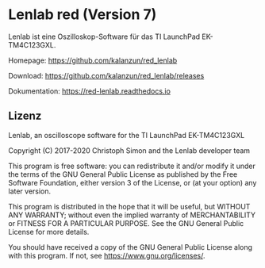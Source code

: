 # Lenlab red (Version 7)

Lenlab ist eine Oszilloskop-Software für das TI LaunchPad EK-TM4C123GXL.

Homepage: https://github.com/kalanzun/red_lenlab

Download: https://github.com/kalanzun/red_lenlab/releases

Dokumentation: https://red-lenlab.readthedocs.io

## Lizenz

Lenlab, an oscilloscope software for the TI LaunchPad EK-TM4C123GXL

Copyright (C) 2017-2020 Christoph Simon and the Lenlab developer team

This program is free software: you can redistribute it and/or modify it under the terms of the GNU General Public License as published by the Free Software Foundation, either version 3 of the License, or (at your option) any later version.

This program is distributed in the hope that it will be useful, but WITHOUT ANY WARRANTY; without even the implied warranty of MERCHANTABILITY or FITNESS FOR A PARTICULAR PURPOSE.  See the GNU General Public License for more details.

You should have received a copy of the GNU General Public License along with this program.  If not, see <https://www.gnu.org/licenses/>.
